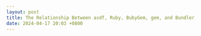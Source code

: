 ```yaml
---
layout: post
title: The Relationship Between asdf, Ruby, BubyGem, gem, and Bundler
date: 2024-04-17 20:03 +0800
---
```


